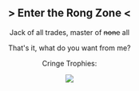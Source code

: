 <h2 align="center"> > Enter the Rong Zone < </h2>
 
  <p align="center"> Jack of all trades, master of <s>none</s> all </p>
  
  <p align="center"> That's it, what do you want from me? </p>

  <p align="center"> Cringe Trophies: </p>
 
  <p align="center">
    <img src="https://github-profile-trophy.vercel.app/?username=Rongmario&theme=onedark&column=8" class="center">
  </p>
